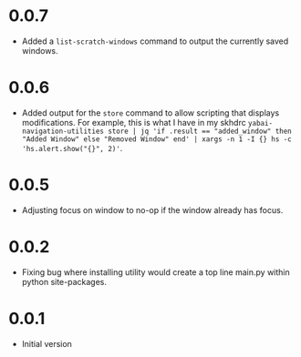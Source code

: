 # 0.0.7

- Added a `list-scratch-windows` command to output the currently saved windows.

# 0.0.6

- Added output for the `store` command to allow scripting that displays modifications. For example, this is what I have in my skhdrc `yabai-navigation-utilities store | jq 'if .result == "added_window" then "Added Window" else "Removed Window" end' | xargs -n 1 -I {} hs -c 'hs.alert.show("{}", 2)'`.

# 0.0.5

- Adjusting focus on window to no-op if the window already has focus.

# 0.0.2

- Fixing bug where installing utility would create a top line main.py within python site-packages.

# 0.0.1

- Initial version